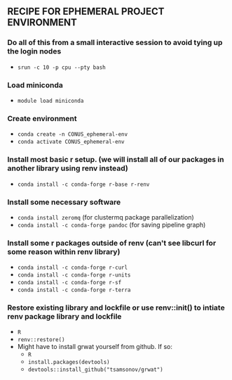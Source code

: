 ## RECIPE FOR EPHEMERAL PROJECT ENVIRONMENT

### Do all of this from a small interactive session to avoid tying up the login nodes
- `srun -c 10 -p cpu --pty bash`

### Load miniconda
- `module load miniconda`

### Create environment
- `conda create -n CONUS_ephemeral-env`
- `conda activate CONUS_ephemeral-env`

### Install most basic r setup. (we will install all of our packages in another library using renv instead)
- `conda install -c conda-forge r-base r-renv`

### Install some necessary software
- `conda install zeromq` (for clustermq package parallelization)
- `conda install -c conda-forge pandoc` (for saving pipeline graph)

### Install some r packages outside of renv (can't see libcurl for some reason within renv library)
- `conda install -c conda-forge r-curl`
- `conda install -c conda-forge r-units`
- `conda install -c conda-forge r-sf`
- `conda install -c conda-forge r-terra`

### Restore existing library and lockfile or use renv::init() to intiate renv package library and lockfile
- `R`
- `renv::restore()`
- Might have to install grwat yourself from github. If so:
  - `R`
  - `install.packages(devtools)`
  - `devtools::install_github("tsamsonov/grwat")`
